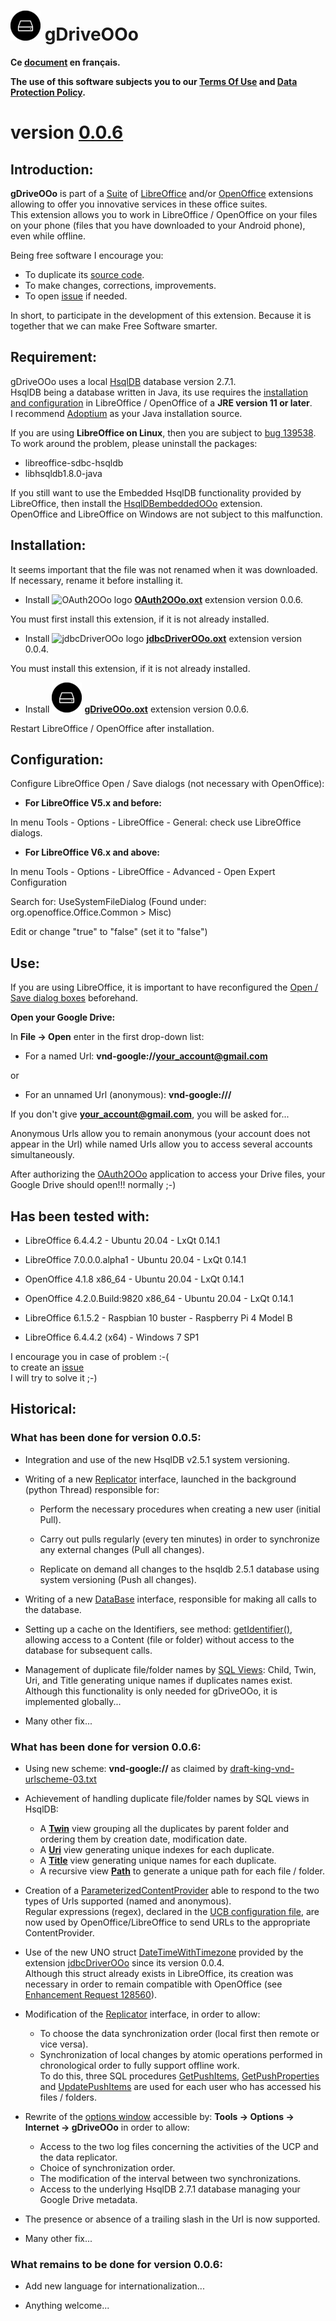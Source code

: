 # ![gDriveOOo logo][1] gDriveOOo
<!--
╔════════════════════════════════════════════════════════════════════════════════════╗
║                                                                                    ║
║   Copyright (c) 2020 https://prrvchr.github.io                                     ║
║                                                                                    ║
║   Permission is hereby granted, free of charge, to any person obtaining            ║
║   a copy of this software and associated documentation files (the "Software"),     ║
║   to deal in the Software without restriction, including without limitation        ║
║   the rights to use, copy, modify, merge, publish, distribute, sublicense,         ║
║   and/or sell copies of the Software, and to permit persons to whom the Software   ║
║   is furnished to do so, subject to the following conditions:                      ║
║                                                                                    ║
║   The above copyright notice and this permission notice shall be included in       ║
║   all copies or substantial portions of the Software.                              ║
║                                                                                    ║
║   THE SOFTWARE IS PROVIDED "AS IS", WITHOUT WARRANTY OF ANY KIND,                  ║
║   EXPRESS OR IMPLIED, INCLUDING BUT NOT LIMITED TO THE WARRANTIES                  ║
║   OF MERCHANTABILITY, FITNESS FOR A PARTICULAR PURPOSE AND NONINFRINGEMENT.        ║
║   IN NO EVENT SHALL THE AUTHORS OR COPYRIGHT HOLDERS BE LIABLE FOR ANY             ║
║   CLAIM, DAMAGES OR OTHER LIABILITY, WHETHER IN AN ACTION OF CONTRACT,             ║
║   TORT OR OTHERWISE, ARISING FROM, OUT OF OR IN CONNECTION WITH THE SOFTWARE       ║
║   OR THE USE OR OTHER DEALINGS IN THE SOFTWARE.                                    ║
║                                                                                    ║
╚════════════════════════════════════════════════════════════════════════════════════╝
-->

**Ce [document][2] en français.**

**The use of this software subjects you to our [Terms Of Use][3] and [Data Protection Policy][4].**

# version [0.0.6][5]

## Introduction:

**gDriveOOo** is part of a [Suite][6] of [LibreOffice][7] and/or [OpenOffice][8] extensions allowing to offer you innovative services in these office suites.  
This extension allows you to work in LibreOffice / OpenOffice on your files on your phone (files that you have downloaded to your Android phone), even while offline.

Being free software I encourage you:
- To duplicate its [source code][9].
- To make changes, corrections, improvements.
- To open [issue][10] if needed.

In short, to participate in the development of this extension.
Because it is together that we can make Free Software smarter.

## Requirement:

gDriveOOo uses a local [HsqlDB][11] database version 2.7.1.  
HsqlDB being a database written in Java, its use requires the [installation and configuration][12] in LibreOffice / OpenOffice of a **JRE version 11 or later**.  
I recommend [Adoptium][13] as your Java installation source.

If you are using **LibreOffice on Linux**, then you are subject to [bug 139538][14].  
To work around the problem, please uninstall the packages:
- libreoffice-sdbc-hsqldb
- libhsqldb1.8.0-java

If you still want to use the Embedded HsqlDB functionality provided by LibreOffice, then install the [HsqlDBembeddedOOo][15] extension.  
OpenOffice and LibreOffice on Windows are not subject to this malfunction.

## Installation:

It seems important that the file was not renamed when it was downloaded.
If necessary, rename it before installing it.

- Install ![OAuth2OOo logo][16] **[OAuth2OOo.oxt][17]** extension version 0.0.6.

You must first install this extension, if it is not already installed.

- Install ![jdbcDriverOOo logo][18] **[jdbcDriverOOo.oxt][19]** extension version 0.0.4.

You must install this extension, if it is not already installed.

- Install ![gDriveOOo logo][1] **[gDriveOOo.oxt][20]** extension version 0.0.6.

Restart LibreOffice / OpenOffice after installation.

## Configuration:

Configure LibreOffice Open / Save dialogs (not necessary with OpenOffice):

- **For LibreOffice V5.x and before:**

In menu Tools - Options - LibreOffice - General: check use LibreOffice dialogs.

- **For LibreOffice V6.x and above:**

In menu Tools - Options - LibreOffice - Advanced - Open Expert Configuration

Search for: UseSystemFileDialog (Found under: org.openoffice.Office.Common > Misc)

Edit or change "true" to "false" (set it to "false")

## Use:

If you are using LibreOffice, it is important to have reconfigured the [Open / Save dialog boxes][21] beforehand.

**Open your Google Drive:**

In **File -> Open** enter in the first drop-down list:

- For a named Url: **vnd-google://your_account@gmail.com**

or

- For an unnamed Url (anonymous): **vnd-google:///**

If you don't give **your_account@gmail.com**, you will be asked for...

Anonymous Urls allow you to remain anonymous (your account does not appear in the Url) while named Urls allow you to access several accounts simultaneously.

After authorizing the [OAuth2OOo][22] application to access your Drive files, your Google Drive should open!!! normally  ;-)

## Has been tested with:

* LibreOffice 6.4.4.2 - Ubuntu 20.04 -  LxQt 0.14.1

* LibreOffice 7.0.0.0.alpha1 - Ubuntu 20.04 -  LxQt 0.14.1

* OpenOffice 4.1.8 x86_64 - Ubuntu 20.04 - LxQt 0.14.1

* OpenOffice 4.2.0.Build:9820 x86_64 - Ubuntu 20.04 - LxQt 0.14.1

* LibreOffice 6.1.5.2 - Raspbian 10 buster - Raspberry Pi 4 Model B

* LibreOffice 6.4.4.2 (x64) - Windows 7 SP1

I encourage you in case of problem :-(  
to create an [issue][10]  
I will try to solve it ;-)

## Historical:

### What has been done for version 0.0.5:

- Integration and use of the new HsqlDB v2.5.1 system versioning.

- Writing of a new [Replicator][23] interface, launched in the background (python Thread) responsible for:

    - Perform the necessary procedures when creating a new user (initial Pull).

    - Carry out pulls regularly (every ten minutes) in order to synchronize any external changes (Pull all changes).

    - Replicate on demand all changes to the hsqldb 2.5.1 database using system versioning (Push all changes).

- Writing of a new [DataBase][24] interface, responsible for making all calls to the database.

- Setting up a cache on the Identifiers, see method: [getIdentifier()][25], allowing access to a Content (file or folder) without access to the database for subsequent calls.

- Management of duplicate file/folder names by [SQL Views][26]: Child, Twin, Uri, and Title generating unique names if duplicates names exist.  
Although this functionality is only needed for gDriveOOo, it is implemented globally...

- Many other fix...

### What has been done for version 0.0.6:

- Using new scheme: **vnd-google://** as claimed by [draft-king-vnd-urlscheme-03.txt][27]

- Achievement of handling duplicate file/folder names by SQL views in HsqlDB:
  - A [**Twin**][28] view grouping all the duplicates by parent folder and ordering them by creation date, modification date.
  - A [**Uri**][29] view generating unique indexes for each duplicate.
  - A [**Title**][30] view generating unique names for each duplicate.
  - A recursive view [**Path**][31] to generate a unique path for each file / folder.

- Creation of a [ParameterizedContentProvider][32] able to respond to the two types of Urls supported (named and anonymous).  
  Regular expressions (regex), declared in the [UCB configuration file][33], are now used by OpenOffice/LibreOffice to send URLs to the appropriate ContentProvider.

- Use of the new UNO struct [DateTimeWithTimezone][34] provided by the extension [jdbcDriverOOo][35] since its version 0.0.4.  
  Although this struct already exists in LibreOffice, its creation was necessary in order to remain compatible with OpenOffice (see [Enhancement Request 128560][36]).

- Modification of the [Replicator][23] interface, in order to allow:
  - To choose the data synchronization order (local first then remote or vice versa).
  - Synchronization of local changes by atomic operations performed in chronological order to fully support offline work.  
  To do this, three SQL procedures [GetPushItems][37], [GetPushProperties][38] and [UpdatePushItems][39] are used for each user who has accessed his files / folders.

- Rewrite of the [options window][40] accessible by: **Tools -> Options -> Internet -> gDriveOOo** in order to allow:
  - Access to the two log files concerning the activities of the UCP and the data replicator.
  - Choice of synchronization order.
  - The modification of the interval between two synchronizations.
  - Access to the underlying HsqlDB 2.7.1 database managing your Google Drive metadata.

- The presence or absence of a trailing slash in the Url is now supported.

- Many other fix...

### What remains to be done for version 0.0.6:

- Add new language for internationalization...

- Anything welcome...

[1]: <img/gDriveOOo.png>
[2]: <https://prrvchr.github.io/gDriveOOo/README_fr>
[3]: <https://prrvchr.github.io/gDriveOOo/source/gDriveOOo/registration/TermsOfUse_en>
[4]: <https://prrvchr.github.io/gDriveOOo/source/gDriveOOo/registration/PrivacyPolicy_en>
[5]: <https://prrvchr.github.io/gDriveOOo#historical>
[6]: <https://prrvchr.github.io/>
[7]: <https://www.libreoffice.org/download/download/>
[8]: <https://www.openoffice.org/download/index.html>
[9]: <https://github.com/prrvchr/gDriveOOo>
[10]: <https://github.com/prrvchr/gDriveOOo/issues/new>
[11]: <http://hsqldb.org/>
[12]: <https://wiki.documentfoundation.org/Documentation/HowTo/Install_the_correct_JRE_-_LibreOffice_on_Windows_10>
[13]: <https://adoptium.net/releases.html?variant=openjdk11>
[14]: <https://bugs.documentfoundation.org/show_bug.cgi?id=139538>
[15]: <https://prrvchr.github.io/HsqlDBembeddedOOo/>
[16]: <https://prrvchr.github.io/OAuth2OOo/img/OAuth2OOo.png>
[17]: <https://github.com/prrvchr/OAuth2OOo/raw/master/OAuth2OOo.oxt>
[18]: <https://prrvchr.github.io/jdbcDriverOOo/img/jdbcDriverOOo.png>
[19]: <https://github.com/prrvchr/jdbcDriverOOo/raw/master/source/jdbcDriverOOo/dist/jdbcDriverOOo.oxt>
[20]: <https://github.com/prrvchr/gDriveOOo/raw/master/source/gDriveOOo/dist/gDriveOOo.oxt>
[21]: <https://prrvchr.github.io/gDriveOOo/#configuration>
[22]: <https://prrvchr.github.io/OAuth2OOo>
[23]: <https://github.com/prrvchr/gDriveOOo/blob/master/uno/lib/uno/ucb/replicator.py>
[24]: <https://github.com/prrvchr/gDriveOOo/blob/master/uno/lib/uno/ucb/database.py>
[25]: <https://github.com/prrvchr/gDriveOOo/blob/master/uno/lib/uno/ucb/datasource.py>
[26]: <https://github.com/prrvchr/gDriveOOo/blob/master/uno/lib/uno/ucb/dbqueries.py>
[27]: <https://datatracker.ietf.org/doc/html/draft-king-vnd-urlscheme-00>
[28]: <https://github.com/prrvchr/gDriveOOo/blob/master/uno/lib/uno/ucb/dbqueries.py#L165>
[29]: <https://github.com/prrvchr/gDriveOOo/blob/master/uno/lib/uno/ucb/dbqueries.py#L175>
[30]: <https://github.com/prrvchr/gDriveOOo/blob/master/uno/lib/uno/ucb/dbqueries.py#L195>
[31]: <https://github.com/prrvchr/gDriveOOo/blob/master/uno/lib/uno/ucb/dbqueries.py#L215>
[32]: <https://github.com/prrvchr/gDriveOOo/blob/master/uno/lib/uno/ucb/ucp/parameterizedprovider.py>
[33]: <https://github.com/prrvchr/gDriveOOo/blob/master/source/gDriveOOo/gDriveOOo.xcu#L19>
[34]: <https://github.com/prrvchr/gDriveOOo/blob/master/uno/rdb/idl/io/github/prrvchr/css/util/DateTimeWithTimezone.idl>
[35]: <https://prrvchr.github.io/jdbcDriverOOo>
[36]: <https://bz.apache.org/ooo/show_bug.cgi?id=128560>
[37]: <https://github.com/prrvchr/gDriveOOo/blob/master/uno/lib/uno/ucb/dbqueries.py#L481>
[38]: <https://github.com/prrvchr/gDriveOOo/blob/master/uno/lib/uno/ucb/dbqueries.py#L524>
[39]: <https://github.com/prrvchr/gDriveOOo/blob/master/uno/lib/uno/ucb/dbqueries.py#L463>
[40]: <https://github.com/prrvchr/gDriveOOo/tree/master/uno/lib/uno/options/ucb>
